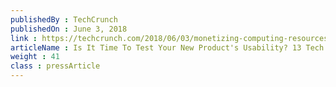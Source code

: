 ```yaml
---
publishedBy : TechCrunch
publishedOn : June 3, 2018
link : https://techcrunch.com/2018/06/03/monetizing-computing-resources-on-the-blockchain
articleName : Is It Time To Test Your New Product's Usability? 13 Tech Experts Weigh In
weight : 41 
class : pressArticle
---
```

